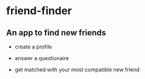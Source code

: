 # friend-finder

## An app to find new friends

* create a profile 

* answer a questionaire

* get matched with your most compatible new friend

